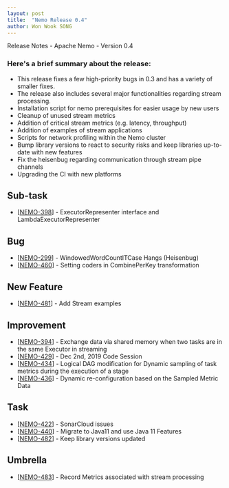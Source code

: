 ```yaml
---
layout: post
title:  "Nemo Release 0.4"
author: Won Wook SONG
---
```



Release Notes - Apache Nemo - Version 0.4

### Here's a brief summary about the release:

- This release fixes a few high-priority bugs in 0.3 and has a variety
of smaller fixes.
- The release also includes several major functionalities regarding
stream processing.
- Installation script for nemo prerequisites for easier usage by new users
- Cleanup of unused stream metrics
- Addition of critical stream metrics (e.g. latency, throughput)
- Addition of examples of stream applications
- Scripts for network profiling within the Nemo cluster
- Bump library versions to react to security risks and keep libraries
up-to-date with new features
- Fix the heisenbug regarding communication through stream pipe channels
- Upgrading the CI with new platforms

    
<h2>        Sub-task
</h2>
<ul>
<li>[<a href='https://issues.apache.org/jira/browse/NEMO-398'>NEMO-398</a>] -         ExecutorRepresenter interface and LambdaExecutorRepresenter 
</li>
</ul>
            
<h2>        Bug
</h2>
<ul>
<li>[<a href='https://issues.apache.org/jira/browse/NEMO-299'>NEMO-299</a>] -         WindowedWordCountITCase Hangs (Heisenbug)
</li>
<li>[<a href='https://issues.apache.org/jira/browse/NEMO-460'>NEMO-460</a>] -         Setting coders in CombinePerKey transformation
</li>
</ul>
        
<h2>        New Feature
</h2>
<ul>
<li>[<a href='https://issues.apache.org/jira/browse/NEMO-481'>NEMO-481</a>] -         Add Stream examples
</li>
</ul>
        
<h2>        Improvement
</h2>
<ul>
<li>[<a href='https://issues.apache.org/jira/browse/NEMO-394'>NEMO-394</a>] -         Exchange data via shared memory when two tasks are in the same Executor in streaming
</li>
<li>[<a href='https://issues.apache.org/jira/browse/NEMO-429'>NEMO-429</a>] -         Dec 2nd, 2019 Code Session
</li>
<li>[<a href='https://issues.apache.org/jira/browse/NEMO-434'>NEMO-434</a>] -         Logical DAG modification for Dynamic sampling of task metrics during the execution of a stage
</li>
<li>[<a href='https://issues.apache.org/jira/browse/NEMO-436'>NEMO-436</a>] -         Dynamic re-configuration based on the Sampled Metric Data
</li>
</ul>
            
<h2>        Task
</h2>
<ul>
<li>[<a href='https://issues.apache.org/jira/browse/NEMO-422'>NEMO-422</a>] -         SonarCloud issues
</li>
<li>[<a href='https://issues.apache.org/jira/browse/NEMO-440'>NEMO-440</a>] -         Migrate to Java11 and use Java 11 Features
</li>
<li>[<a href='https://issues.apache.org/jira/browse/NEMO-482'>NEMO-482</a>] -         Keep library versions updated
</li>
</ul>
                                                                        
<h2>        Umbrella
</h2>
<ul>
<li>[<a href='https://issues.apache.org/jira/browse/NEMO-483'>NEMO-483</a>] -         Record Metrics associated with stream processing
</li>
</ul>
                                                                            
